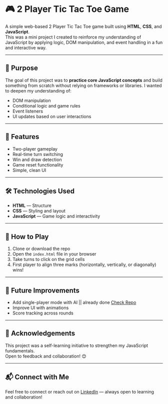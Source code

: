 # 🎮 2 Player Tic Tac Toe Game

A simple web-based 2 Player Tic Tac Toe game built using **HTML**, **CSS**, and **JavaScript**.  
This was a mini project I created to reinforce my understanding of JavaScript by applying logic, DOM manipulation, and event handling in a fun and interactive way.

---

## 🧠 Purpose

The goal of this project was to **practice core JavaScript concepts** and build something from scratch without relying on frameworks or libraries. I wanted to deepen my understanding of:

- DOM manipulation
- Conditional logic and game rules
- Event listeners
- UI updates based on user interactions

---

## 🚀 Features

- Two-player gameplay
- Real-time turn switching
- Win and draw detection
- Game reset functionality
- Simple, clean UI

---

## 🛠️ Technologies Used

- **HTML** — Structure
- **CSS** — Styling and layout
- **JavaScript** — Game logic and interactivity

---

## 🔄 How to Play

1. Clone or download the repo
2. Open the `index.html` file in your browser
3. Take turns to click on the grid cells
4. First player to align three marks (horizontally, vertically, or diagonally) wins!

---

## 📌 Future Improvements

- Add single-player mode with AI || already done [Check Repo](https://github.com/eshamaryam1/Tic-Tac-Toe-Game )
- Improve UI with animations
- Score tracking across rounds

---

## 🙌 Acknowledgements

This project was a self-learning initiative to strengthen my JavaScript fundamentals.  
Open to feedback and collaboration! 😊

---

## 📬 Connect with Me

Feel free to connect or reach out on [LinkedIn](https://www.linkedin.com/eshamaryam) — always open to learning and collaboration!

